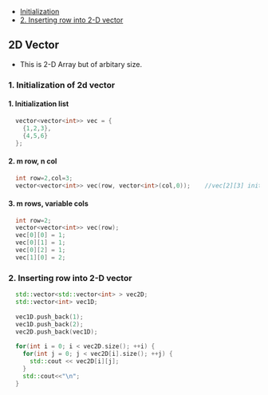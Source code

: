 - [Initialization](#in)
- [2. Inserting row into 2-D vector](#i)

## 2D Vector
- This is 2-D Array but of arbitary size.

<a name=in></a>
### 1. Initialization of 2d vector
#### 1. Initialization list
```cpp
  vector<vector<int>> vec = {
    {1,2,3},
    {4,5,6}
  };
```
#### 2. m row, n col
```c++
  int row=2,col=3;
  vector<vector<int>> vec(row, vector<int>(col,0));    //vec[2][3] initialized to 0
```
#### 3. m rows, variable cols
```c++
  int row=2;
  vector<vector<int>> vec(row);
  vec[0][0] = 1;
  vec[0][1] = 1;
  vec[0][2] = 1;
  vec[1][0] = 2;
```

<a name=i></a>
### 2. Inserting row into 2-D vector
```c++
  std::vector<std::vector<int> > vec2D;
  std::vector<int> vec1D;
  
  vec1D.push_back(1); 
  vec1D.push_back(2);
  vec2D.push_back(vec1D);
    
  for(int i = 0; i < vec2D.size(); ++i) {
    for(int j = 0; j < vec2D[i].size(); ++j) {
      std::cout << vec2D[i][j];
    }
    std::cout<<"\n";
  }
```
